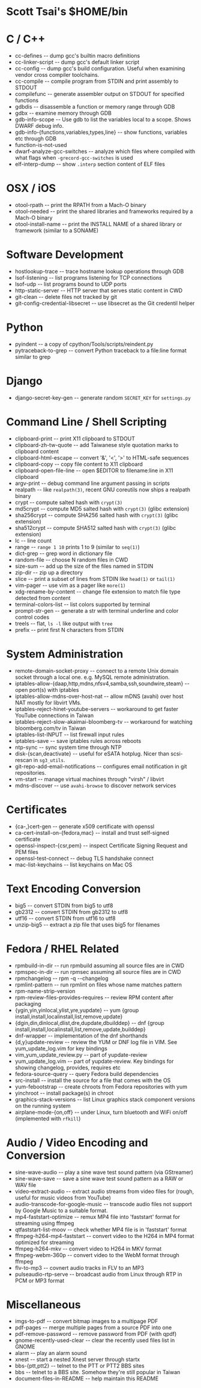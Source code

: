 Scott Tsai's $HOME/bin
=

C / C++
===

* cc-defines -- dump gcc's builtin macro definitions
* cc-linker-script -- dump gcc's default linker script
* cc-config -- dump gcc's build configuration. Useful when examining vendor cross compiler toolchains.
* cc-compile -- compile program from STDIN and print assembly to STDOUT
* compilefunc -- generate assembler output on STDOUT for specified functions
* gdbdis -- disassemble a function or memory range through GDB
* gdbx -- examine memory through GDB
* gdb-info-scope -- Use gdb to list the variables local to a scope.  Shows DWARF debug info.
* gdb-info-{functions,variables,types,line} -- show functions, variables etc through GDB
* function-is-not-used
* dwarf-analyze-gcc-switches -- analyze which files where compiled with what flags when `-grecord-gcc-switches` is used
* elf-interp-dump -- show `.interp` section content of ELF files

OSX / iOS
===
* otool-rpath -- print the RPATH from a Mach-O binary
* otool-needed -- print the shared libraries and frameworks required by a Mach-O binary
* otool-install-name -- print the INSTALL NAME of a shared library or framework (similar to a SONAME)

Software Development
===

* hostlookup-trace -- trace hostname lookup operations through GDB
* lsof-listening -- list programs listening for TCP connections
* lsof-udp -- list programs bound to UDP ports
* http-static-server -- HTTP server that serves static content in CWD
* git-clean -- delete files not tracked by git
* git-config-credential-libsecret -- use libsecret as the Git credentil helper

Python
===

* pyindent -- a copy of cpython/Tools/scripts/reindent.py
* pytraceback-to-grep -- convert Python traceback to a file:line format similar to grep

Django
===
* django-secret-key-gen -- generate random `SECRET_KEY` for `settings.py`

Command Line / Shell Scripting
===

* clipboard-print -- print X11 clipboard to STDOUT
* clipboard-zh-tw-quote -- add Taiwanese style quotation marks to clipboard content
* clipboard-html-escape -- convert '&', '<', '>' to HTML-safe sequences
* clipboard-copy -- copy file content to X11 clipboard
* clipboard-open-file-line -- open $EDITOR to filename:line in X11 clipboard
* argv-print -- debug command line argument passing in scripts
* realpath -- like `realpath(3)`, recent GNU coreutils now ships a realpath binary
* crypt -- compute salted hash with `crypt(3)`
* md5crypt -- compute MD5 salted hash with `crypt(3)` (glibc extension)
* sha256crypt -- compute SHA256 salted hash with `crypt(3)` (glibc extension)
* sha512crypt -- compute SHA512 salted hash with `crypt(3)` (glibc extension)
* lc -- line count
* range -- `range 1 10` prints 1 to 9 (similar to `seq(1)`)
* dict-grep -- grep word in dictionary file
* random-file -- choose N random files in CWD
* size-sum -- add up the size of the files named in STDIN
* zip-dir -- zip up a directory
* slice -- print a subset of lines from STDIN like `head(1)` or `tail(1)`
* vim-pager -- use vim as a pager like `more(1)`
* xdg-rename-by-content -- change file extension to match file type detected from content
* terminal-colors-list -- list colors supported by terminal
* prompt-str-gen -- generate a str with terminal underline and color control codes
* treels -- flat, `ls -l` like output with `tree`
* prefix -- print first N characters from STDIN

System Administration
===

* remote-domain-socket-proxy -- connect to a remote Unix domain socket through a local one.
  e.g. MySQL remote administration.
* iptables-allow-{daap,http,mdns,nfsv4,samba,ssh,soundwire,steam} -- open port(s) with iptables
* iptables-allow-mdns-over-host-nat -- allow mDNS (avahi) over host NAT mostly for libvirt VMs.
* iptables-reject-hinet-youtube-servers -- workaround to get faster YouTube connections in Taiwan
* iptables-reject-slow-akaimai-bloomberg-tv -- workaround for watching bloomberg.com/tv in Taiwan
* iptables-list-INPUT -- list firewall input rules
* iptables-save -- save iptables rules across reboots
* ntp-sync -- sync system time through NTP
* disk-{scan,deactivate} -- useful for eSATA hotplug. Nicer than scsi-rescan in `sg3_utils`.
* git-repo-add-email-notifications -- configures email notification in git repositories.
* vm-start -- manage virtual machines through "virsh" / libvirt
* mdns-discover -- use `avahi-browse` to discover network services

Certificates
===
* {ca-,}cert-gen -- generate x509 certificate with openssl
* ca-cert-install-on-{fedora,mac} -- install and trust self-signed certificate
* openssl-inspect-{csr,pem} -- inspect Certificate Signing Request and PEM files
* openssl-test-connect -- debug TLS handshake connect
* mac-list-keychains -- list keychains on Mac OS

Text Encoding Conversion
===

* big5 -- convert STDIN from big5 to utf8
* gb2312 -- convert STDIN from gb2312 to utf8
* utf16 -- convert STDIN from utf16 to utf8
* unzip-big5 -- extract a zip file that uses big5 for filenames

Fedora / RHEL Related
===

* rpmbuild-in-dir -- run rpmbuild assuming all source files are in CWD
* rpmspec-in-dir -- run rpmsec assuming all source files are in CWD
* rpmchangelog -- rpm -q --changelog
* rpmlint-pattern -- run rpmlint on files whose name matches pattern
* rpm-name-strip-version
* rpm-review-files-provides-requires -- review RPM content after packaging
* {ygin,yin,yinlocal,ylist,yre,yupdate} -- yum {group install,install,localinstall,list,remove,update}
* {dgin,din,dinlocal,dlist,dre,dupdate,dbuilddep} -- dnf {group install,install,localinstall,list,remove,update,builddep}
* dnf-wrapper -- implementation of the dnf shorthands
* {d,y}update-review -- review the YUM or DNF log file in VIM. See yum_update_log.vim for key bindings
* vim_yum_update_review.py -- part of yupdate-review
* yum_update_log.vim  -- part of yupdate-review. Key bindings for showing changelog, provides, requires etc
* fedora-source-query -- query Fedora build dependencies
* src-install -- install the source for a file that comes with the OS
* yum-febootstrap -- create chroots from Fedora repositories with yum
* yinchroot -- install package(s) in chroot
* graphics-stack-versions -- list Linux graphics stack component versions on the running system
* airplane-mode-{on,off} -- under Linux, turn bluetooth and WiFi on/off (implemented with `rfkill`)

Audio / Video Encoding and Conversion
===

* sine-wave-audio -- play a sine wave test sound pattern (via GStreamer)
* sine-wave-save -- save a sine wave test sound pattern as a RAW or WAV file
* video-extract-audio -- extract audio streams from video files for (rough, useful for
  music videos from YouTube)
* audio-transcode-for-google-music -- transcode audio files not support by Google Music to a
  suitable format.
* mp4-faststart-optimize -- remux MP4 file into 'faststart' format for streaming using ffmpeg
* qtfaststart-list-moov -- check whether MP4 file is in 'faststart' format
* ffmpeg-h264-mp4-faststart -- convert video to the H264 in MP4 format optimized for streaming
* ffmpeg-h264-mkv -- convert video to H264 in MKV format
* ffmpeg-webm-360p -- convert video to the WebM format through ffmpeg
* flv-to-mp3 -- covnert audio tracks in FLV to an MP3
* pulseaudio-rtp-serve -- broadcast audio from Linux through RTP in PCM or MP3 format

Miscellaneous
===

* imgs-to-pdf -- convert bitmap images to a multipage PDF
* pdf-pages -- merge multiple pages from a source PDF into one
* pdf-remove-password -- remove password from PDF (with qpdf)
* gnome-recently-used-clear -- clear the recently used files list in GNOME
* alarm -- play an alarm sound
* xnest -- start a nested Xnest server through startx
* bbs-{ptt,ptt2} -- telnet to the PTT or PTT2 BBS sites
* bbs -- telnet to a BBS site. Somehow they're still popular in Taiwan
* document-files-in-README -- help maintain this README

